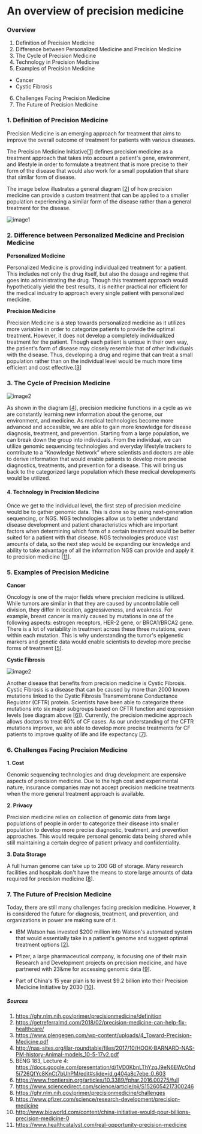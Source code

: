 # An overview of precision medicine


### Overview
1. Definition of Precision Medicine
2. Difference between Personalized Medicine and Precision Medicine
3. The Cycle of Precision Medicine
4. Technology in Precision Medicine
5. Examples of Precision Medicine
  * Cancer
  * Cystic Fibrosis
6. Challenges Facing Precision Medicine
7. The Future of Precision Medicine


### 1. Definition of Precision Medicine
Precision Medicine is an emerging approach for treatment that aims to improve the overall outcome of treatment for patients with various diseases.

The Precision Medicine Initiative[[1](https://ghr.nlm.nih.gov/primer/precisionmedicine/definition)] defines precision medicine as a treatment approach that takes into account a patient's gene, environment, and lifestyle in order to formulate a treatment that is more precise to their form of the disease that would also work for a small population that share that similar form of disease.

The image below illustrates a general diagram [[2](https://getreferralmd.com/2018/02/precision-medicine-can-help-fix-healthcare/)] of how precision medicine can provide a custom treatment that can be applied to a smaller population experiencing a similar form of the disease rather than a general treatment for the disease.

![image1](PM_diagram.jpg)

### 2. Difference between Personalized Medicine and Precision Medicine

**Personalized Medicine**

Personalized Medicine is providing individualized treatment for a patient. This includes not only the drug itself, but also the dosage and regime that goes into administrating the drug. Though this treatment approach would hypothetically yield the best results, it is neither practical nor efficient for the medical industry to approach every single patient with personalized medicine.

**Precision Medicine**

Precision Medicine is a step towards personalized medicine as it utilizes more variables in order to categorize patients to provide the optimal treatment. However, it does not develop a completely individualized treatment for the patient. Though each patient is unique in their own way, the patient's form of disease may closely resemble that of other individuals with the disease. Thus, developing a drug and regime that can treat a small population rather than on the individual level would be much more time efficient and cost effective.[[3](https://www.plengegen.com/wp-content/uploads/4_Toward-Precision-Medicine.pdf)]

### 3. The Cycle of Precision Medicine
![image2](PM_cycle.png)

As shown in the diagram [[4](http://nas-sites.org/ilar-roundtable/files/2017/10/HOOK-BARNARD-NAS-PM-history-Animal-models_10-5-17v2.pdf)], precision medicine functions in a cycle as we are constantly learning new information about the genome, our environment, and medicine. As medical technologies become more advanced and accessible, we are able to gain more knowledge for disease diagnosis, treatment, and prevention. Starting from a large population, we can break down the group into individuals. From the individual, we can utilize genomic sequencing technologies and everyday lifestyle trackers to contribute to a “Knowledge Network” where scientists and doctors are able to derive information that would enable patients to develop more precise diagnostics, treatments, and prevention for a disease. This will bring us back to the categorized large population which these medical developments would be utilized.

#### 4. Technology in Precision Medicine
Once we get to the individual level, the first step of precision medicine would be to gather genomic data. This is done so by using next-generation sequencing, or NGS. NGS technologies allow us to better understand disease development and patient characteristics which are important factors when determining which form of a certain treatment would be better suited for a patient with that disease. NGS technologies produce vast amounts of data, so the next step would be expanding our knowledge and ability to take advantage of all the information NGS can provide and apply it to precision medicine [[11](https://www.healthcatalyst.com/real-opportunity-precision-medicine)].

### 5. Examples of Precision Medicine
**Cancer**

Oncology is one of the major fields where precision medicine is utilized. While tumors are similar in that they are caused by uncontrollable cell division, they differ in location, aggressiveness, and weakness.
For example, breast cancer is mainly caused by mutations in one of the following aspects: estrogen receptors, HER-2 gene, or BRCA1/BRCA2 gene. There is a lot of variability in treatment across these three mutations, even within each mutation. This is why understanding the tumor's epigenetic markers and genetic data would enable scientists to develop more precise forms of treatment [[5](https://docs.google.com/presentation/d/1VD0KbnLThYzqJ9eN6EWcOhd5i726QfYc8KnCt7bUhPM/edit#slide=id.g404a8c7ebe_0_603)].

**Cystic Fibrosis**

![image2](PM_CF.jpg)

Another disease that benefits from precision medicine is Cystic Fibrosis. Cystic Fibrosis is a disease that can be caused by more than 2000 known mutations linked to the Cystic Fibrosis Transmembrane Conductance Regulator (CFTR) protein. Scientists have been able to categorize these mutations into six major subgroups based on CFTR function and expression levels (see diagram above [[6](https://www.frontiersin.org/articles/10.3389/fphar.2016.00275/full)]). Currently, the precision medicine approach allows doctors to treat 60% of CF cases. As our understanding of the CFTR mutations improve, we are able to develop more precise treatments for CF patients to improve quality of life and life expectancy [[7](https://www.sciencedirect.com/science/article/pii/S1526054217300246)].

### 6. Challenges Facing Precision Medicine
**1. Cost**

Genomic sequencing technologies and drug development are expensive aspects of precision medicine. Due to the high cost and experimental nature, insurance companies may not accept precision medicine treatments when the more general treatment approach is available.

**2. Privacy**

Precision medicine relies on collection of genomic data from large populations of people in order to categorize their disease into smaller population to develop more precise diagnostic, treatment, and prevention approaches. This would require personal genomic data being shared while still maintaining a certain degree of patient privacy and confidentiality.

**3. Data Storage**

A full human genome can take up to 200 GB of storage. Many research facilities and hospitals don't have the means to store large amounts of data required for precision medicine [[8](https://ghr.nlm.nih.gov/primer/precisionmedicine/challenges)].

### 7. The Future of Precision Medicine
Today, there are still many challenges facing precision medicine. However, it is considered the future for diagnosis, treatment, and prevention, and organizations in power are making sure of it.

  * IBM Watson has invested $200 million into Watson's automated system that would essentially take in a patient's genome and suggest optimal treatment options [[2](https://getreferralmd.com/2018/02/precision-medicine-can-help-fix-healthcare/)].

  * Pfizer, a large pharmaceutical company, is focusing one of their main Research and Development projects on precision medicine, and have partnered with 23&me for accessing genomic data [[9](https://www.pfizer.com/science/research-development/precision-medicine)].

  * Part of China's 15 year plan is to invest $9.2 billion into their Precision Medicine Initiative by 2030 [[10](http://www.bioworld.com/content/china-initiative-would-pour-billions-precision-medicine-0)].

##### Sources
1. https://ghr.nlm.nih.gov/primer/precisionmedicine/definition
2. https://getreferralmd.com/2018/02/precision-medicine-can-help-fix-healthcare/
3. https://www.plengegen.com/wp-content/uploads/4_Toward-Precision-Medicine.pdf
4. http://nas-sites.org/ilar-roundtable/files/2017/10/HOOK-BARNARD-NAS-PM-history-Animal-models_10-5-17v2.pdf
5. BENG 183, Lecture 4: https://docs.google.com/presentation/d/1VD0KbnLThYzqJ9eN6EWcOhd5i726QfYc8KnCt7bUhPM/edit#slide=id.g404a8c7ebe_0_603
6. https://www.frontiersin.org/articles/10.3389/fphar.2016.00275/full
7. https://www.sciencedirect.com/science/article/pii/S1526054217300246
8. https://ghr.nlm.nih.gov/primer/precisionmedicine/challenges
9. https://www.pfizer.com/science/research-development/precision-medicine
10. http://www.bioworld.com/content/china-initiative-would-pour-billions-precision-medicine-0
11. https://www.healthcatalyst.com/real-opportunity-precision-medicine
